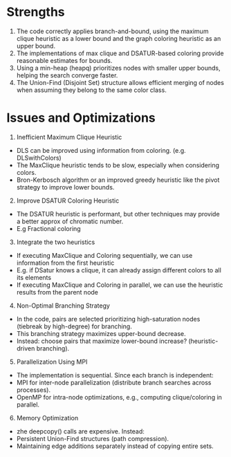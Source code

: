 # Strengths
1. The code correctly applies branch-and-bound, using the maximum clique heuristic as a lower bound and the graph coloring heuristic as an upper bound.
2. The implementations of max clique and DSATUR-based coloring provide reasonable estimates for bounds.
3. Using a min-heap (heapq) prioritizes nodes with smaller upper bounds, helping the search converge faster.
4. The Union-Find (Disjoint Set) structure allows efficient merging of nodes when assuming they belong to the same color class.

# Issues and Optimizations
1. Inefficient Maximum Clique Heuristic
- DLS can be improved using information from coloring. (e.g. DLSwithColors)
- The MaxClique heuristic tends to be slow, especially when considering colors.
- Bron-Kerbosch algorithm or an improved greedy heuristic like the pivot strategy to improve lower bounds.
  
2. Improve DSATUR Coloring Heuristic
- The DSATUR heuristic is performant, but other techniques may provide a better approx of chromatic number.
- E.g Fractional coloring

3. Integrate the two heuristics
- If executing MaxClique and Coloring sequentially, we can use information from the first heuristic
- E.g. if DSatur knows a clique, it can already assign different colors to all its elements
- If executing MaxClique and Coloring in parallel, we can use the heuristic results from the parent node 

4. Non-Optimal Branching Strategy
- In the code, pairs are selected prioritizing high-saturation nodes (tiebreak by high-degree) for branching. 
- This branching strategy maximizes upper-bound decrease.
- Instead: choose pairs that maximize lower-bound increase? (heuristic-driven branching).

5. Parallelization Using MPI
- The implementation is sequential. Since each branch is independent:
- MPI for inter-node parallelization (distribute branch searches across processes).
- OpenMP for intra-node optimizations, e.g., computing clique/coloring in parallel.
 
6. Memory Optimization
- zhe deepcopy() calls are expensive. Instead:
- Persistent Union-Find structures (path compression).
- Maintaining edge additions separately instead of copying entire sets.